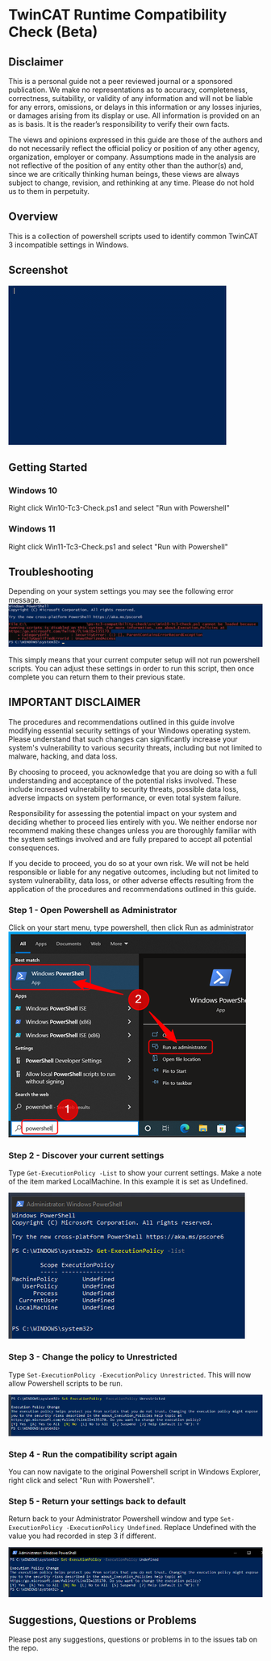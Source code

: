 # TwinCAT Runtime Compatibility Check (Beta)

## Disclaimer
This is a personal guide not a peer reviewed journal or a sponsored publication. We make
no representations as to accuracy, completeness, correctness, suitability, or validity of any
information and will not be liable for any errors, omissions, or delays in this information or any
losses injuries, or damages arising from its display or use. All information is provided on an as
is basis. It is the reader’s responsibility to verify their own facts.

The views and opinions expressed in this guide are those of the authors and do not
necessarily reflect the official policy or position of any other agency, organization, employer or
company. Assumptions made in the analysis are not reflective of the position of any entity
other than the author(s) and, since we are critically thinking human beings, these views are
always subject to change, revision, and rethinking at any time. Please do not hold us to them
in perpetuity.

## Overview 
This is a collection of powershell scripts used to identify common TwinCAT 3 incompatible settings in Windows.

## Screenshot
![image](./docs/images/Screenshot.gif)

## Getting Started

### Windows 10
Right click Win10-Tc3-Check.ps1 and select "Run with Powershell"

### Windows 11
Right click Win11-Tc3-Check.ps1 and select "Run with Powershell"

## Troubleshooting
Depending on your system settings you may see the following error message. 
![image](./docs/images/error.png)

This simply means that your current computer setup will not run powershell scripts.  You can adjust these settings in order to run this script, then once complete you can return them to their previous state.  

IMPORTANT DISCLAIMER
--------------------

The procedures and recommendations outlined in this guide involve modifying essential security settings of your Windows operating system. Please understand that such changes can significantly increase your system's vulnerability to various security threats, including but not limited to malware, hacking, and data loss.

By choosing to proceed, you acknowledge that you are doing so with a full understanding and acceptance of the potential risks involved. These include increased vulnerability to security threats, possible data loss, adverse impacts on system performance, or even total system failure.

Responsibility for assessing the potential impact on your system and deciding whether to proceed lies entirely with you. We neither endorse nor recommend making these changes unless you are thoroughly familiar with the system settings involved and are fully prepared to accept all potential consequences.

If you decide to proceed, you do so at your own risk. We will not be held responsible or liable for any negative outcomes, including but not limited to system vulnerability, data loss, or other adverse effects resulting from the application of the procedures and recommendations outlined in this guide.

### Step 1 - Open Powershell as Administrator
Click on your start menu, type powershell, then click Run as administrator
![image](./docs/images/admin.png)

### Step 2 - Discover your current settings
Type ```Get-ExecutionPolicy -List``` to show your current settings.  Make a note of the item marked LocalMachine.  In this example it is set as Undefined.

![image](./docs/images/get-executionpolicy.png)

### Step 3 - Change the policy to Unrestricted
Type ```Set-ExecutionPolicy -ExecutionPolicy Unrestricted```.  This will now allow Powershell scripts to be run.  

![image](./docs/images/unrestricted.png)

### Step 4 - Run the compatibility script again
You can now navigate to the original Powershell script in Windows Explorer, right click and select "Run with Powershell". 

### Step 5 - Return your settings back to default
Return back to your Administrator Powershell window and type ```Set-ExecutionPolicy -ExecutionPolicy Undefined```.  Replace Undefined with the value you had recorded in step 3 if different. 

![image](./docs/images/undefined.png)

## Suggestions, Questions or Problems
Please post any suggestions, questions or problems in to the issues tab on the repo. 
